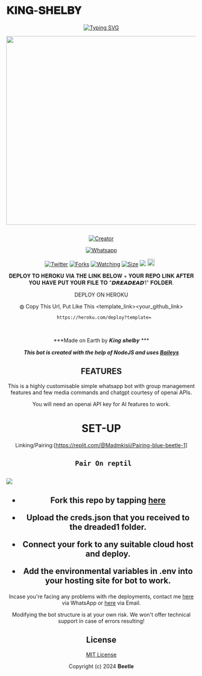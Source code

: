 # 𝐊𝐈𝐍𝐆-𝐒𝐇𝐄𝐋𝐁𝐘 
<div align="center">
<a href="https://git.io/typing-svg"><img src="https://readme-typing-svg.demolab.com?font=Black+Ops+One&size=50&pause=1000&color=1BAFBAFF&center=true&width=910&height=100&lines=𝐊𝐈𝐍𝐆-𝐒𝐇𝐄𝐋𝐁𝐘 ;WHATSAPP+BOT;CREATED+BY+TRAPPY" alt="Typing SVG" /></a>
  </p>
  
<p align="center">
<img src="https://telegra.ph/file/dd2557ac4a85507c077d7.jpg" width="650" height="500"/>
</p>
<p align="center">
  <a href="#"><img src="http://readme-typing-svg.herokuapp.com?color=d1fa02&center=true&vCenter=true&multiline=false&lines=TRAPPY+WHATSAPP+BOT" alt="">
</p>
<p align="center">
<a href="#"><img title="Creator" src="https://img.shields.io/badge/Creator-TRAPPY_CAM-red.svg?style=for-the-badge&logo=github"></a>
</p>
<p align="center">
<a href="'https://wa.me/+254703251900yoh+Trappy⸼ +nishow+venye+nitadeploy+beetle-ai'"><img title="Whatsapp" src="'https://wa.me/254703251900yoh+Trappy⸼ +nishow+venye+nitadeploy+beetle'?color=green&style=flat-square"></a>
  
<a href="https://wa.me/254703251900yohyoh+Trappy⸼"><img title="Twitter" src="https://x.com/NSirm5?s=09?color=black&style=flat-square"></a>
<a href="https://github.com/Camtrappy00/King-shelby/network/members"><img title="Forks" src="https://img.shields.io/https://github.com/Camtrappy00/King-shelby?color=yellow&style=flat-square"></a>
<a href="https://github.com/Camtrappy00/King-shelby/watchers"><img title="Watching" src="https://img.shields.io/github/watchers/drexmose/drex-ai?label=Watchers&color=red&style=flat-square"></a>
<a href="https://github.com/Camtrappy00/King-shelby/"><img title="Size" src="https://img.shields.io/github/repo-size/AlipBot/Api-Alpis?style=flat-square&color=darkred"></a>
<a href="https://hits.seeyoufarm.com"><img src="https://hits.seeyoufarm.com/api/count/incr/badge.svg?url=https://github.com/Camtrappy00/King-shelby/%2Fhit-counter&count_bg=%2379C83D&title_bg=%23555555&icon=probot.svg&icon_color=%2304FF00&title=hits&edge_flat=false"/></a>
<a href="https://github.com/Camtrappy00/King-shelby/graphs/commit-activity"><img height="20" src="https://img.shields.io/badge/Maintained-No-red.svg"></a>&nbsp;&nbsp;
</p>
 
 𝐃𝐄𝐏𝐋𝐎𝐘 𝐓𝐎 𝐇𝐄𝐑𝐎𝐊𝐔 𝐕𝐈𝐀 𝐓𝐇𝐄 𝐋𝐈𝐍𝐊 𝐁𝐄𝐋𝐎𝐖 + 𝐘𝐎𝐔𝐑 𝐑𝐄𝐏𝐎 𝐋𝐈𝐍𝐊 𝐀𝐅𝐓𝐄𝐑 𝐘𝐎𝐔 𝐇𝐀𝐕𝐄 𝐏𝐔𝐓 𝐘𝐎𝐔𝐑 𝐅𝐈𝐋𝐄 𝐓𝐎 "𝘿𝙍𝙀𝘼𝘿𝙀𝘼𝘿1" 𝐅𝐎𝐋𝐃𝐄𝐑.

DEPLOY ON HEROKU<br>

◍ Copy This Url, Put Like This <template_link><your_github_link>

      https://heroku.com/deploy?template=

  <br>
  

***Made on Earth by 𝑲𝒊𝒏𝒈 𝒔𝒉𝒆𝒍𝒃𝒚 ***


***This bot is created with the help of NodeJS and uses [Baileys](https://github.com/adiwajshing/Baileys)***

## FEATURES
This is a highly customisable simple whatsapp bot with group management features and few media commands and chatgpt courtesy of openai APIs.

You will need an openai API key for AI features to work.

# SET-UP

Linking/Pairing:[https://replit.com/@Madmkisii/Pairing-blue-beetle-1]


## ` Pair On reptil`
<h2 align="left">  <a href="[https://replit.com/@Madmkisii/Pairing-blue-beetle-1](_https://replit.com/@Madmkisii/Pairing-blue-beetle-1)"><img src="https://repl.it/badge/github/quiec/whatsasena" /> 
</a>
</h2>



    
<h2 align="center">   



    
<h2 align="center">   

- Fork this repo by tapping  [here](https://github.com/Camtrappy00/King-shelby)


- Upload the creds.json that you received to the dreaded1 folder.

- Connect your fork to any suitable cloud host and deploy.

- Add the environmental variables in .env into your hosting site for bot to work.
</h2>
 
     

    
 



Incase you're facing any problems with rhe deployments, contact me  [here](https://wa.me/254790593618) via WhatsApp or [here](davemogire04@gmail.com) via Email.

Modifying the bot structure is at your own risk. We won't offer technical support in case of errors resulting!


## License

[MIT License](https://github.com/Camtrappy00/King-shelby/blob/main/LICENSE)

Copyright (c) 2024   𝐁𝐞𝐞𝐭𝐥𝐞 

